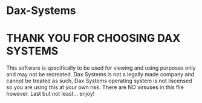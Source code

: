 # Dax-Systems

<h1>THANK YOU FOR CHOOSING DAX SYSTEMS</h1>
<p>This software is specifically to be used for viewing and using purposes only and may not be recreated.  Dax Systems is not a legally made company and cannot be treated as such, Dax Systems operating system is not liscensed so you are using this at your own risk.  There are NO virsuses in this file however.  Last but not least... enjoy!</p>
